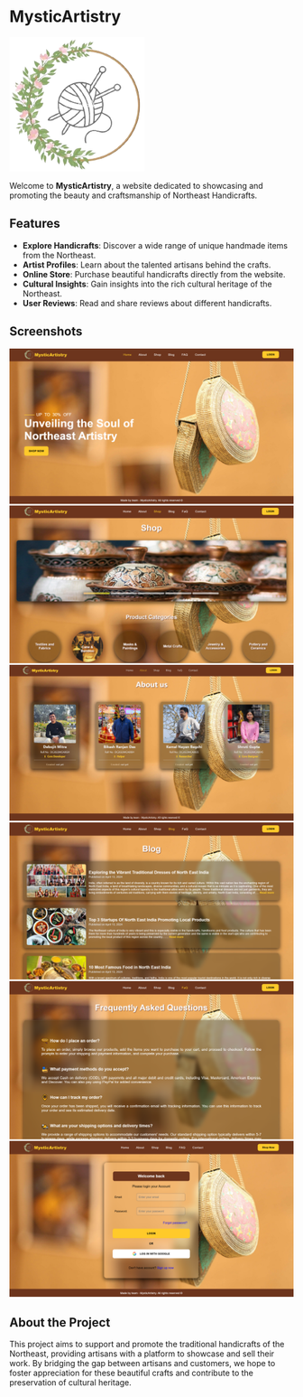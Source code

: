 # MysticArtistry

![MysticArtistry Logo](img/logo.png)

Welcome to **MysticArtistry**, a website dedicated to showcasing and promoting the beauty and craftsmanship of Northeast Handicrafts.

## Features
- **Explore Handicrafts**: Discover a wide range of unique handmade items from the Northeast.
- **Artist Profiles**: Learn about the talented artisans behind the crafts.
- **Online Store**: Purchase beautiful handicrafts directly from the website.
- **Cultural Insights**: Gain insights into the rich cultural heritage of the Northeast.
- **User Reviews**: Read and share reviews about different handicrafts.

## Screenshots

![Screenshot 1](screenshots/Screenshot-1.png)
![Screenshot 2](screenshots/Screenshot-2.png)
![Screenshot 3](screenshots/Screenshot-3.png)
![Screenshot 4](screenshots/Screenshot-4.png)
![Screenshot 5](screenshots/Screenshot-5.png)
![Screenshot 6](screenshots/Screenshot-6.png)

## About the Project
This project aims to support and promote the traditional handicrafts of the Northeast, providing artisans with a platform to showcase and sell their work. By bridging the gap between artisans and customers, we hope to foster appreciation for these beautiful crafts and contribute to the preservation of cultural heritage.
